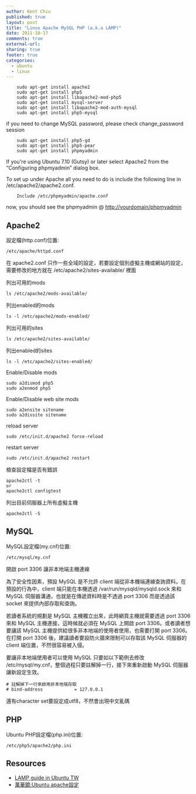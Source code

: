 ```yaml
---
author: Kent Chiu
published: true
layout: post
title: "Linux Apache MySQL PHP (a.k.a LAMP)"
date: 2011-10-17
comments: true
external-url:
sharing: true
footer: true
categories:
  - ubuntu
  - linux
---
```





```
    sudo apt-get install apache2
    sudo apt-get install php5
    sudo apt-get install libapache2-mod-php5
    sudo apt-get install mysql-server
    sudo apt-get install libapache2-mod-auth-mysql 
    sudo apt-get install php5-mysql
```

if you need to change MySQL password, please check change_password session


```
    sudo apt-get install php5-gd
    sudo apt-get install php5-pear
    sudo apt-get install phpmyadmin
```

If you're using Ubuntu 7.10 (Gutsy) or later select Apache2 from the
“Configuring phpmyadmin” dialog box.

To set up under Apache all you need to do is include the following line
in /etc/apache2/apache2.conf.


```
    Include /etc/phpmyadmin/apache.conf
```

now, you should see the phpmyadmin @ <http://yourdomain/phpmyadmin>

Apache2
-------

設定檔(http.conf)位置:

```
/etc/apache/httpd.conf
```

在 apache2.conf
只作一些全域的設定，若要設定個別虛擬主機或網站的設定，需要修改的地方就在
/etc/apache2/sites-available/ 裡面

列出可用的mods

```
ls /etc/apache2/mods-available/
```

列出enabled的mods

```
ls -l /etc/apache2/mods-enabled/ 
```

列出可用的sites

```
ls /etc/apache2/sites-available/
```

列出enabled的sites

```
ls -l /etc/apache2/sites-enabled/
```

Enable/Disable mods

```
sudo a2dismod php5
sudo a2enmod php5
```

Enable/Disable web site mods

```
sudo a2ensite sitename
sudo a2dissite sitename
```

reload server

```
sudo /etc/init.d/apache2 force-reload
```

restart server

```
sudo /etc/init.d/apache2 restart
```

檢查設定檔是否有錯誤

```
apache2ctl -t
or 
apache2ctl configtest   
```

列出目前伺服器上所有虛擬主機

```
apache2ctl -S  
```

MySQL
-----

MySQL設定檔(my.cnf)位置:

```
/etc/mysql/my.cnf
```

開啟 port 3306 讓非本地端主機連線

為了安全性因素，預設 MySQL 是不允許 client
端從非本機端連線查詢資料。在預設的行為中，client 端只能在本機透過
/var/run/mysqld/mysqld.sock 來和 MySQL
伺服器溝通，也就是在傳遞資料時是不透過 port 3306 而是透過該 socket
來提供內部存取和查詢。

若讀者系統的規劃是 MySQL 主機獨立出來，此時網頁主機就需要透過 port 3306
來和 MySQL 主機連接，這時候就必須在 MySQL 上開啟 port
3306。或者讀者想要讓該 MySQL
主機提供給很多非本地端的使用者使用，也需要打開 port 3306。在打開 port
3306 後，建議讀者要設防火牆來限制可以存取該 MySQL 伺服器的 client
端位置，不然很容易被入侵。

要讓非本地端使用者可以使用 MySQL 只要如以下範例去修改
/etc/mysql/my.cnf，整個過程只要註解掉一行，接下來重新啟動 MySQL
伺服器讓新設定生效。

```
# 註解掉下一行來啟用非本地端存取
# bind-address            = 127.0.0.1
```

還有character
set要設定成utf8，不然會出現中文亂碼

PHP
---

Ubuntu PHP設定檔(php.ini)位置:

```
/etc/php5/apache2/php.ini  
```

Resources
---------

-   [LAMP guide in Ubuntu
    TW](http://wiki.ubuntu-tw.org/index.php?title=UbuntuTW_Guide_ch14 "http://wiki.ubuntu-tw.org/index.php?title=UbuntuTW_Guide_ch14")
-   [萬華鏡:Ubuntu
    apache設定](http://yckuo0301.blogspot.com/2009/03/httpwww.html "http://yckuo0301.blogspot.com/2009/03/httpwww.html")


